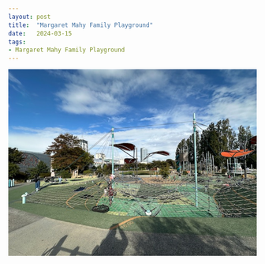```yaml
---
layout: post
title:  "Margaret Mahy Family Playground"
date:   2024-03-15
tags:
- Margaret Mahy Family Playground
---
```

![Margaret Mahy Family Playground](/media/2024-03-15-Margaret-Mahy-Family-Playground.jpeg)